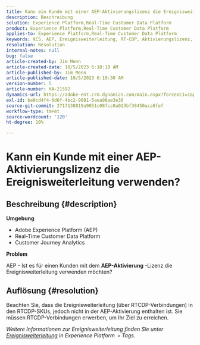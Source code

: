 ```yaml
---
title: Kann ein Kunde mit einer AEP-Aktivierungslizenz die Ereignisweiterleitung verwenden?
description: Beschreibung
solution: Experience Platform,Real-Time Customer Data Platform
product: Experience Platform,Real-Time Customer Data Platform
applies-to: Experience Platform,Real-Time Customer Data Platform
keywords: KCS, AEP, Ereignisweiterleitung, RT-CDP, Aktivierungslizenz, Customer Journey Analytics, Adobe Experience Platform
resolution: Resolution
internal-notes: null
bug: false
article-created-by: Jim Menn
article-created-date: 10/5/2023 6:18:18 AM
article-published-by: Jim Menn
article-published-date: 10/5/2023 6:19:30 AM
version-number: 5
article-number: KA-21592
dynamics-url: https://adobe-ent.crm.dynamics.com/main.aspx?forceUCI=1&pagetype=entityrecord&etn=knowledgearticle&id=93783cf7-4663-ee11-be6e-6045bd006268
exl-id: be0cd4f4-6d6f-4bc2-9081-5aea98ae3e30
source-git-commit: 2717138819a9851c08fcc0a013bf38450aca8fef
workflow-type: tm+mt
source-wordcount: '120'
ht-degree: 10%

---
```


# Kann ein Kunde mit einer AEP-Aktivierungslizenz die Ereignisweiterleitung verwenden?

## Beschreibung {#description}


<b>Umgebung</b>

- Adobe Experience Platform (AEP)
- Real-Time Customer Data Platform
- Customer Journey Analytics


<b>Problem</b>

AEP - Ist es für einen Kunden mit dem <b>AEP-Aktivierung</b> -Lizenz die Ereignisweiterleitung verwenden möchten?


## Auflösung {#resolution}


Beachten Sie, dass die Ereignisweiterleitung (über RTCDP-Verbindungen) in den RTCDP-SKUs, jedoch nicht in der AEP-Aktivierung enthalten ist.
Sie müssen RTCDP-Verbindungen erwerben, um Ihr Ziel zu erreichen.

*Weitere Informationen zur Ereignisweiterleitung finden Sie unter [Ereignisweiterleitung](https://experienceleague.adobe.com/docs/experience-platform/tags/event-forwarding/overview.html?lang=en) in Experience Platform  `>`  Tags.*
